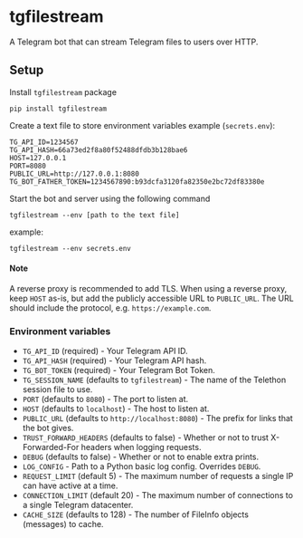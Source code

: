 # tgfilestream
A Telegram bot that can stream Telegram files to users over HTTP.

## Setup
Install `tgfilestream` package
```
pip install tgfilestream
```

Create a text file to store environment variables
example (`secrets.env`):
```
TG_API_ID=1234567
TG_API_HASH=66a73ed2f8a80f52488dfdb3b128bae6
HOST=127.0.0.1
PORT=8080
PUBLIC_URL=http://127.0.0.1:8080
TG_BOT_FATHER_TOKEN=1234567890:b93dcfa3120fa82350e2bc72df83380e
```

Start the bot and server using the following command
```
tgfilestream --env [path to the text file]
```
example:
```
tgfilestream --env secrets.env
```

#### Note
A reverse proxy is recommended to add TLS. When using a reverse proxy, keep
`HOST` as-is, but add the publicly accessible URL to `PUBLIC_URL`. The URL
should include the protocol, e.g. `https://example.com`.

### Environment variables
* `TG_API_ID` (required) - Your Telegram API ID.
* `TG_API_HASH` (required) - Your Telegram API hash.
* `TG_BOT_TOKEN` (required) - Your Telegram Bot Token.
* `TG_SESSION_NAME` (defaults to `tgfilestream`) - The name of the Telethon session file to use.
* `PORT` (defaults to `8080`) - The port to listen at.
* `HOST` (defaults to `localhost`) - The host to listen at.
* `PUBLIC_URL` (defaults to `http://localhost:8080`) - The prefix for links that the bot gives.
* `TRUST_FORWARD_HEADERS` (defaults to false) - Whether or not to trust X-Forwarded-For headers when logging requests.
* `DEBUG` (defaults to false) - Whether or not to enable extra prints.
* `LOG_CONFIG` - Path to a Python basic log config. Overrides `DEBUG`.
* `REQUEST_LIMIT` (default 5) - The maximum number of requests a single IP can have active at a time.
* `CONNECTION_LIMIT` (default 20) - The maximum number of connections to a single Telegram datacenter.
* `CACHE_SIZE` (defaults to 128) - The number of FileInfo objects (messages) to cache.